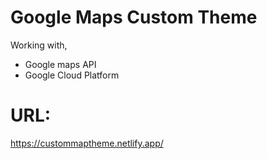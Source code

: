 # Google Maps Custom Theme

Working with,
* Google maps API
* Google Cloud Platform

# URL:

https://custommaptheme.netlify.app/
